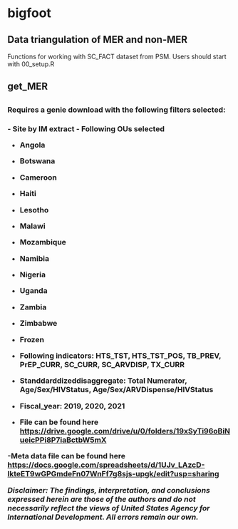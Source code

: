 # bigfoot
Data triangulation of MER and non-MER 
---

Functions for working with SC_FACT dataset from PSM. Users should start with 00_setup.R


<h2>get_MER<h2>
  <h3>Requires a genie download with the following filters selected:<h3>
  - Site by IM extract
  - Following OUs selected
    
  -  Angola
  -  Botswana
  -  Cameroon
  -  Haiti
  -  Lesotho
  -  Malawi
  -  Mozambique
  -  Namibia
  -  Nigeria
  -  Uganda
  -  Zambia
  -  Zimbabwe
  
  - Frozen
  - Following indicators: HTS_TST, HTS_TST_POS, TB_PREV, PrEP_CURR, SC_CURR, SC_ARVDISP, TX_CURR
  - Standdarddizeddisaggregate: Total Numerator, Age/Sex/HIVStatus,                Age/Sex/ARVDispense/HIVStatus
  - Fiscal_year: 2019, 2020, 2021
  - File can be found here <https://drive.google.com/drive/u/0/folders/19xSyTi96oBiNueicPPi8P7iaBctbW5mX>
  
  -Meta data file can be found here <https://docs.google.com/spreadsheets/d/1UJv_LAzcD-lkteET9wGPGmdeFn07WnFf7g8sjs-upgk/edit?usp=sharing>
  
  

*Disclaimer: The findings, interpretation, and conclusions expressed herein are those of the authors and do not necessarily reflect the views of United States Agency for International Development. All errors remain our own.*
